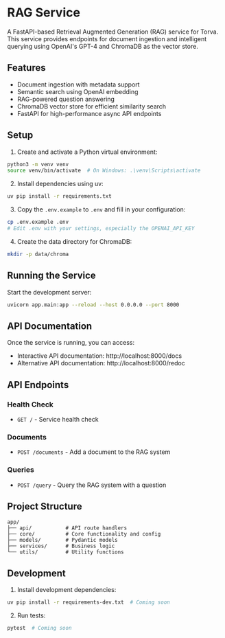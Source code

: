 # RAG Service

A FastAPI-based Retrieval Augmented Generation (RAG) service for Torva. This service provides endpoints for document ingestion and intelligent querying using OpenAI's GPT-4 and ChromaDB as the vector store.

## Features

- Document ingestion with metadata support
- Semantic search using OpenAI embedding
- RAG-powered question answering
- ChromaDB vector store for efficient similarity search
- FastAPI for high-performance async API endpoints

## Setup

1. Create and activate a Python virtual environment:

```bash
python3 -m venv venv
source venv/bin/activate  # On Windows: .\venv\Scripts\activate
```

2. Install dependencies using uv:

```bash
uv pip install -r requirements.txt
```

3. Copy the `.env.example` to `.env` and fill in your configuration:

```bash
cp .env.example .env
# Edit .env with your settings, especially the OPENAI_API_KEY
```

4. Create the data directory for ChromaDB:

```bash
mkdir -p data/chroma
```

## Running the Service

Start the development server:

```bash
uvicorn app.main:app --reload --host 0.0.0.0 --port 8000
```

## API Documentation

Once the service is running, you can access:

- Interactive API documentation: http://localhost:8000/docs
- Alternative API documentation: http://localhost:8000/redoc

## API Endpoints

### Health Check

- `GET /` - Service health check

### Documents

- `POST /documents` - Add a document to the RAG system

### Queries

- `POST /query` - Query the RAG system with a question

## Project Structure

```
app/
├── api/           # API route handlers
├── core/          # Core functionality and config
├── models/        # Pydantic models
├── services/      # Business logic
└── utils/         # Utility functions
```

## Development

1. Install development dependencies:

```bash
uv pip install -r requirements-dev.txt  # Coming soon
```

2. Run tests:

```bash
pytest  # Coming soon
```
